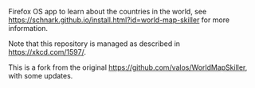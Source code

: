 Firefox OS app to learn about the countries in the world, see https://schnark.github.io/install.html?id=world-map-skiller for more information.

Note that this repository is managed as described in https://xkcd.com/1597/.

This is a fork from the original https://github.com/valos/WorldMapSkiller, with some updates.